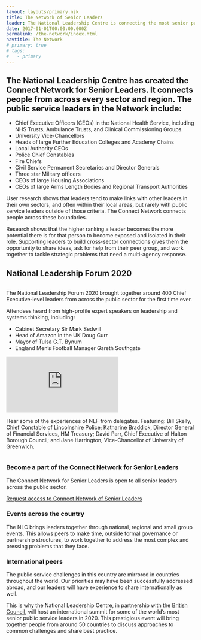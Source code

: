```yaml
---
layout: layouts/primary.njk
title: The Network of Senior Leaders
leader: The National Leadership Centre is connecting the most senior public sector leaders across the country and making international links to widen our network.
date: 2017-01-01T00:00:00.000Z
permalink: /the-network/index.html
navtitle: The Network
# primary: true
# tags:
#   - primary
---
```


<div class="container container--sm dbl-vertical-padding">

## The National Leadership Centre has created the Connect Network for Senior Leaders. It connects people from across every sector and region. The public service leaders in the Network include:

<div class="container container--xs">

<ul class="dbl-margin">
	<li>Chief Executive Officers (CEOs) in the National Health Service, including NHS Trusts, Ambulance Trusts, and Clinical Commissioning Groups.</li>
	<li>University Vice-Chancellors</li>
	<li>Heads of large Further Education Colleges and Academy Chains</li>
	<li>Local Authority CEOs</li>
	<li>Police Chief Constables</li>
	<li>Fire Chiefs</li>
	<li>Civil Service Permanent Secretaries and Director Generals</li>
	<li>Three star Military officers</li>
	<li>CEOs of large Housing Associations</li>
	<li>CEOs of large Arms Length Bodies and Regional Transport Authorities</li>
</ul>

</div>

User research shows that leaders tend to make links with other leaders in their own sectors, and often within their local areas, but rarely with public service leaders outside of those criteria. The Connect Network connects people across these boundaries.

Research shows that the higher ranking a leader becomes the more potential there is for that person to become exposed and isolated in their role. Supporting leaders to build cross-sector connections gives them the opportunity to share ideas, ask for help from their peer group, and work together to tackle strategic problems that need a multi-agency response.

</div>

<div class="container container--wide vertical-padding">
	<div class="section-header section-header--narrow">
		<h2 class="section-header__text"><span>National Leadership Forum 2020</span></h2>
	</div>
</div>

<div class="container container-sm container--two-col">
	<div class="column">
		<p class="h3-style">The National Leadership Forum 2020 brought together around 400 Chief Executive-level leaders from across the public sector for the first time ever.</p>
		<p class="no-margin">Attendees heard from high-profile expert speakers on leadership and systems thinking, including:</p>
		<ul>
			<li>Cabinet Secretary Sir Mark Sedwill</li>
			<li>Head of Amazon in the UK Doug Gurr</li>
			<li>Mayor of Tulsa G.T. Bynum</li>
			<li>England Men’s Football Manager Gareth Southgate</li>
		</ul>
	</div>
	<div class="column">
		<div class='embed-container'>
			<iframe src="https://player.vimeo.com/video/389775874" frameborder="0" allow="autoplay; fullscreen" allowfullscreen></iframe>
		</div>
		<p class="supporting-text">Hear some of the experiences of NLF from delegates. Featuring: Bill Skelly, Chief Constable of Lincolnshire Police; Katharine Braddick, Director General of Financial Services, HM Treasury; David Parr, Chief Executive of Halton Borough Council; and Jane Harrington, Vice-Chancellor of University of Greenwich.</p>
	</div>
</div>

<div class="container container--sm dbl-vertical-padding">

### **Become a part of the Connect Network for Senior Leaders**
The Connect Network for Senior Leaders is open to all senior leaders across the public sector.

[Request access to Connect Network of Senior Leaders](https://connect.nationalleadership.gov.uk/)

### Events across the country
The NLC brings leaders together through national, regional and small group events. This allows peers to make time, outside formal governance or partnership structures, to work together to address the most complex and pressing problems that they face.

### International peers
The public service challenges in this country are mirrored in countries throughout the world. Our priorities may have been successfully addressed abroad, and our leaders will have experience to share internationally as well.

This is why the National Leadership Centre, in partnership with the [British Council](https://www.britishcouncil.org/), will host an international summit for some of the world’s most senior public service leaders in 2020. This prestigious event will bring together people from around 50 countries to discuss approaches to common challenges and share best practice.

</div>

